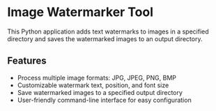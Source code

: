 # Image Watermarker Tool

This Python application adds text watermarks to images in a specified directory and saves the watermarked images to an output directory.

## Features

- Process multiple image formats: JPG, JPEG, PNG, BMP
- Customizable watermark text, position, and font size
- Save watermarked images to a specified output directory
- User-friendly command-line interface for easy configuration
